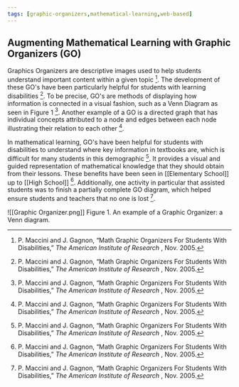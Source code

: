 ```yaml
---
tags: [graphic-organizers,mathematical-learning,web-based]
---
```

## Augmenting Mathematical Learning with Graphic Organizers (GO)

Graphics Organizers are descriptive images used to help students understand important content within a given topic [^1].  The development of these GO's have been particularly helpful for students with learning disabilities [^1]. To be precise, GO's are methods of displaying how information is connected in a visual fashion, such as a Venn Diagram as seen in Figure 1 [^1].  Another example of a GO is a directed graph that has individual concepts attributed to a node and edges between each node illustrating their relation to each other [^1].

In mathematical learning, GO's have been helpful for students with disabilities to understand where key information in textbooks are, which is difficult for many students in this demographic [^1].  It provides a visual and guided representation of mathematical knowledge that they should obtain from their lessons.  These benefits have been seen in [[Elementary School]] up to [[High School]] [^1].  Additionally, one activity in particular that assisted students was to finish a partially complete GO diagram, which helped ensure students and teachers that no one is lost [^1].

![[Graphic Organizer.png]]
Figure 1.  An example of a Graphic Organizer: a Venn diagram.

[^1]: P. Maccini and J. Gagnon, “Math Graphic Organizers For Students With Disabilities,” _The American Institute of Research_ , Nov. 2005.
